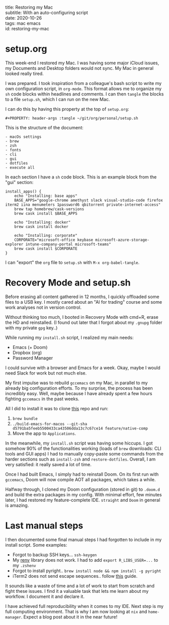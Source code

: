 title: Restoring my Mac  
subtitle: With an auto-configuring script  
date: 2020-10-26  
tags: mac emacs  
id: restoring-my-mac

setup.org
=========

This week-end I restored my Mac. I was having some major iCloud issues,
my Documents and Desktop folders would not sync. My Mac in general
looked really tired.

I was prepared. I took inspiration from a colleague's bash script to
write my own configuration script, in `org-mode`. This format allows me
to organize my `sh` code blocks within headlines and comments. I can
then `tangle` the blocks to a file `setup.sh`, which I can run on the
new Mac.

I can do this by having this property at the top of `setup.org`:

    #+PROPERTY: header-args :tangle ~/git/org/personal/setup.sh

This is the structure of the document:

    - macOs settings
    - brew
    - zsh
    - fonts
    - cli
    - gui
    - dotfiles
    - execute all

In each section I have a `sh` code block. This is an example block from
the "gui" section:

    install_apps() {
        echo "Installing: base apps"
        BASE_APPS="google-chrome amethyst slack visual-studio-code firefox iterm2 iina menumeters 1password6 qbitorrent private-internet-access"
        brew tap homebrew/cask-versions
        brew cask install $BASE_APPS

        echo "Installing: docker"
        brew cask install docker

        echo "Installing: corporate"
        CORPORATE="microsoft-office keybase microsoft-azure-storage-explorer intune-company-portal microsoft-teams"
        brew cask install $CORPORATE
    }

I can "export" the `org` file to `setup.sh` with `M-x org-babel-tangle`.

Recovery Mode and setup.sh
==========================

Before erasing all content gathered in 12 months, I quickly offloaded
some files to a USB key. I mostly cared about an "AI for trading" course
and some work analyses not in version control.

Without thinking too much, I booted in Recovery Mode with cmd+R, erase
the HD and reinstalled. (I found out later that I forgot about my
`.gnupg` folder with my private `gpg` key..)

While running my `install.sh` script, I realized my main needs:

-   Emacs (+ Doom)
-   Dropbox (org)
-   Password Manager

I could survive with a browser and Emacs for a week. Okay, maybe I would
need Slack for work but not much else.

My first impulse was to rebuild `gccemacs` on my Mac, in parallel to my
already big configuration efforts. To my surprise, the process has been
incredibly easy. Well, maybe because I have already spent a few hours
fighting `gccemacs` in the past weeks.

All I did to install it was to clone
[this](https://github.com/jimeh/build-emacs-for-macos) repo and run:

1.  `brew bundle`
2.  `./build-emacs-for-macos --git-sha d5791ba5feeb5500433ca43506dda13c7c67ce14 feature/native-comp`
3.  Move the app to `Applications`.

In the meanwhile, my `install.sh` script was having some hiccups. I got
somehow 90% of the functionalities working (loads of `brew` downloads:
CLI tools and GUI apps) I had to manually copy-paste some commands from
the harder sections such as `install-zsh` and `restore-dotfiles`.
Overall, I am very satisfied: it really saved a lot of time.

Once I had built Emacs, I simply had to reinstall Doom. On its first run
with `gccemacs`, Doom will now compile AOT all packages, which takes a
while.

Halfway through, I cloned my Doom configuration (stored in git) to
`.doom.d` and build the extra packages in my config. With minimal
effort, few minutes later, I had restored my feature-complete IDE.
`straight` and `Doom` in general is amazing.

Last manual steps
=================

I then documented some final manual steps I had forgotten to include in
my install script. Some examples:

-   Forgot to backup SSH keys… `ssh-keygen`
-   My [renv](https://rstudio.github.io/renv/articles/renv.html) library
    does not work. I had to add `export R_LIBS_USER=...` to my `.zshenv`
-   Forgot to install pyright..
    `brew install node && npm install -g pyright`
-   iTerm2 does not send escape sequences.. follow
    [this](https://www.clairecodes.com/blog/2018-10-15-making-the-alt-key-work-in-iterm2/)
    guide.

It sounds like a waste of time and a lot of work to start from scratch
and fight these issues. I find it a valuable task that lets me learn
about my workflow. I document it and declare it.

I have achieved full reproducibility when it comes to my IDE. Next step
is my full computing environment. That is why I am now looking at `nix`
and `home-manager`. Expect a blog post about it in the near future!
